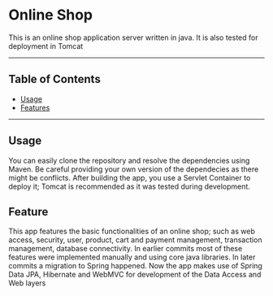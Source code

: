 # Online Shop

This is an online shop application server written in java. It is also tested for deployment in Tomcat

---

## Table of Contents

- [Usage](#usage)
- [Features](#features)

---

## Usage

You can easily clone the repository and resolve the dependencies using Maven. Be careful providing your own version of the dependecies as there might be conflicts.
After building the app, you use a Servlet Container to deploy it; Tomcat is recommended as it was tested during development. 

## Feature

This app features the basic functionalities of an online shop; such as web access, security, user, product, cart and payment management, transaction management, database connectivity.
In earlier commits most of these features were implemented manually and using core java libraries. In later commits a migration to Spring happened.
Now the app makes use of Spring Data JPA, Hibernate and WebMVC for development of the Data Access and Web layers
